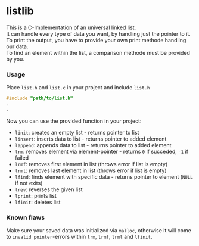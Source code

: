 # listlib

This is a C-Implementation of an universal linked list.\
It can handle every type of data you want, by handling just the pointer to it.\
To print the output, you have to provide your own print methode handling our data.\
To find an element within the list, a comparison methode must be provided by you.

### Usage
Place `list.h` and `list.c` in your project and include `list.h`
```C
#include "path/to/list.h"
.
.
```
Now you can use the provided function in your project:
* `linit`: creates an empty list - returns pointer to list
* `linsert`: inserts data to list - returns pointer to added element
* `lappend`: appends data to list - returns pointer to added element
* `lrm`: removes element via element-pointer - returns `0` if succeded, `-1` if failed
* `lrmf`: removes first element in list (throws error if list is empty)
* `lrml`: removes last element in list (throws error if list is empty)
* `lfind`: finds element with specific data - returns pointer to element (`NULL` if not exits)
* `lrev`: reverses the given list
* `lprint`: prints list
* `lfinit`: deletes list

### Known flaws
Make sure your saved data was initialized via `malloc`, otherwise it will come to `invalid pointer`-errors within `lrm`, `lrmf`, `lrml` and `lfinit`.